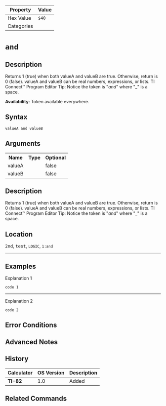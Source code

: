 | Property      | Value |
|---------------|-------|
| Hex Value     | `$40`|
| Categories    | <ul></ul> |

# ` and `

## Description
Returns 1 (true) when both valueA and valueB are true.  Otherwise, return is 0 (false).
valueA and valueB can be real numbers, expressions, or lists.
TI Connect™ Program Editor Tip:
Notice the token is "_and_" where "_" is a space.


<b>Availability</b>: Token available everywhere.

## Syntax
`valueA and valueB`

## Arguments
<table>
<tr><th>Name</th><th>Type</th><th>Optional</th></tr>

<tr><td>valueA</td><td></td><td>false</td></tr>

<tr><td>valueB</td><td></td><td>false</td></tr>

</table>

## Description
Returns 1 (true) when both valueA and valueB are true.  Otherwise, return is 0 (false).
valueA and valueB can be real numbers, expressions, or lists.
TI Connect™ Program Editor Tip:
Notice the token is "_and_" where "_" is a space.

## Location
<kbd>2nd</kbd>, <kbd>test</kbd>, `LOGIC`, `1:and`
<hr>

## Examples

Explanation 1
```ti-basic
code 1
```
---
Explanation 2
```ti-basic
code 2
```

## Error Conditions


## Advanced Notes


## History
| Calculator | OS Version | Description |
|------------|------------|-------------|
| <b>TI-82</b> | 1.0 | Added

## Related Commands

    